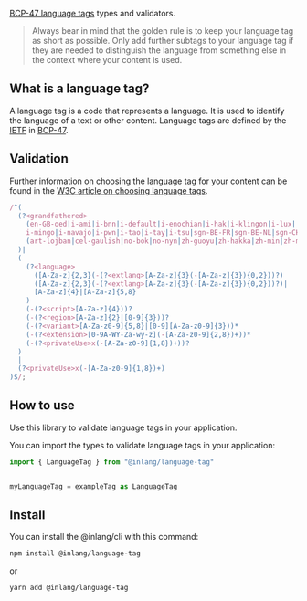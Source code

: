 
[BCP-47 language tags](https://en.wikipedia.org/wiki/IETF_language_tag) types and validators.

> Always bear in mind that the golden rule is to keep your language tag as short as possible. Only add further subtags to your language tag if they are needed to distinguish the language from something else in the context where your content is used.

## What is a language tag?

A language tag is a code that represents a language. It is used to identify the language of a text or other content. Language tags are defined by the [IETF](https://en.wikipedia.org/wiki/IETF_language_tag) in [BCP-47](https://www.rfc-editor.org/info/bcp47).

## Validation

Further information on choosing the language tag for your content can be found in the [W3C article on choosing language tags](https://www.w3.org/International/questions/qa-choosing-language-tags).

```js
/^(
  (?<grandfathered>
    (en-GB-oed|i-ami|i-bnn|i-default|i-enochian|i-hak|i-klingon|i-lux|
    i-mingo|i-navajo|i-pwn|i-tao|i-tay|i-tsu|sgn-BE-FR|sgn-BE-NL|sgn-CH-DE)|
    (art-lojban|cel-gaulish|no-bok|no-nyn|zh-guoyu|zh-hakka|zh-min|zh-min-nan|zh-xiang)
  )|
  (
    (?<language>
      ([A-Za-z]{2,3}(-(?<extlang>[A-Za-z]{3}(-[A-Za-z]{3}){0,2}))?)
      ([A-Za-z]{2,3}(-(?<extlang>[A-Za-z]{3}(-[A-Za-z]{3}){0,2}))?)|
      [A-Za-z]{4}|[A-Za-z]{5,8}
    )
    (-(?<script>[A-Za-z]{4}))?
    (-(?<region>[A-Za-z]{2}|[0-9]{3}))?
    (-(?<variant>[A-Za-z0-9]{5,8}|[0-9][A-Za-z0-9]{3}))*
    (-(?<extension>[0-9A-WY-Za-wy-z](-[A-Za-z0-9]{2,8})+))*
    (-(?<privateUse>x(-[A-Za-z0-9]{1,8})+))?
  )
  |
  (?<privateUse>x(-[A-Za-z0-9]{1,8})+)
)$/;
```

## How to use

Use this library to validate language tags in your application.

You can import the types to validate language tags in your application:

```ts
import { LanguageTag } from "@inlang/language-tag"


myLanguageTag = exampleTag as LanguageTag
```

## Install

You can install the @inlang/cli with this command:

```sh
npm install @inlang/language-tag
```

or

```sh
yarn add @inlang/language-tag
```